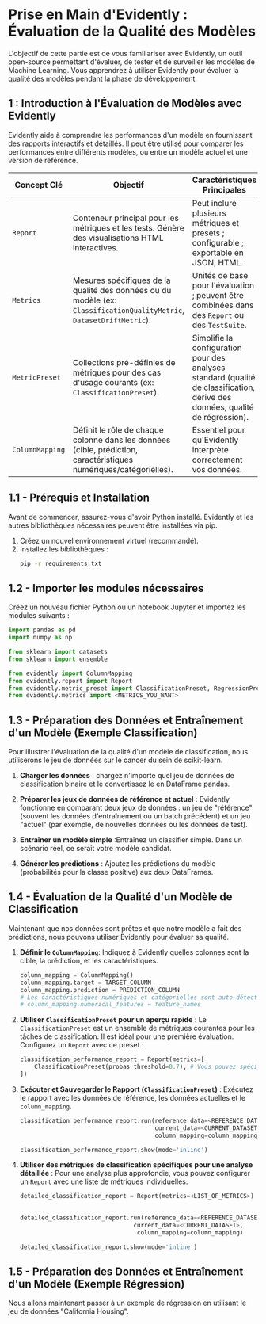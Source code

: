 # Prise en Main d'Evidently : Évaluation de la Qualité des Modèles

L'objectif de cette partie est de vous familiariser avec Evidently, un outil open-source permettant d'évaluer, de tester et de surveiller les modèles de Machine Learning. Vous apprendrez à utiliser Evidently pour évaluer la qualité des modèles pendant la phase de développement.

## 1 : Introduction à l'Évaluation de Modèles avec Evidently

Evidently aide à comprendre les performances d'un modèle en fournissant des rapports interactifs et détaillés. Il peut être utilisé pour comparer les performances entre différents modèles, ou entre un modèle actuel et une version de référence.

| Concept Clé         | Objectif                                                                                                | Caractéristiques Principales                                                                                                   |
| ------------------- | ------------------------------------------------------------------------------------------------------- | ------------------------------------------------------------------------------------------------------------------------------ |
| `Report`            | Conteneur principal pour les métriques et les tests. Génère des visualisations HTML interactives.       | Peut inclure plusieurs métriques et presets ; configurable ; exportable en JSON, HTML.                                        |
| `Metrics`           | Mesures spécifiques de la qualité des données ou du modèle (ex: `ClassificationQualityMetric`, `DatasetDriftMetric`). | Unités de base pour l'évaluation ; peuvent être combinées dans des `Report` ou des `TestSuite`.                             |
| `MetricPreset`      | Collections pré-définies de métriques pour des cas d'usage courants (ex: `ClassificationPreset`).       | Simplifie la configuration pour des analyses standard (qualité de classification, dérive des données, qualité de régression). |
| `ColumnMapping`     | Définit le rôle de chaque colonne dans les données (cible, prédiction, caractéristiques numériques/catégorielles). | Essentiel pour qu'Evidently interprète correctement vos données.                                                               |

## 1.1 - Prérequis et Installation

Avant de commencer, assurez-vous d'avoir Python installé. Evidently et les autres bibliothèques nécessaires peuvent être installées via pip.

1.  Créez un nouvel environnement virtuel (recommandé).
2.  Installez les bibliothèques :
    ```bash
    pip -r requirements.txt
    ```

## 1.2 - Importer les modules nécessaires

Créez un nouveau fichier Python ou un notebook Jupyter et importez les modules suivants :

```python
import pandas as pd
import numpy as np

from sklearn import datasets
from sklearn import ensemble

from evidently import ColumnMapping
from evidently.report import Report
from evidently.metric_preset import ClassificationPreset, RegressionPreset
from evidently.metrics import <METRICS_YOU_WANT>
```

## 1.3 - Préparation des Données et Entraînement d'un Modèle (Exemple Classification)

Pour illustrer l'évaluation de la qualité d'un modèle de classification, nous utiliserons le jeu de données sur le cancer du sein de scikit-learn.

1.  **Charger les données** : chargez n'importe quel jeu de données de classification binaire et le convertissez le en DataFrame pandas.


1.  **Préparer les jeux de données de référence et actuel** :
    Evidently fonctionne en comparant deux jeux de données : un jeu de "référence" (souvent les données d'entraînement ou un batch précédent) et un jeu "actuel" (par exemple, de nouvelles données ou les données de test).


2.  **Entraîner un modèle simple** :Entraînez un classifier simple. Dans un scénario réel, ce serait votre modèle candidat.


3.  **Générer les prédictions** :
    Ajoutez les prédictions du modèle (probabilités pour la classe positive) aux deux DataFrames.

## 1.4 - Évaluation de la Qualité d'un Modèle de Classification

Maintenant que nos données sont prêtes et que notre modèle a fait des prédictions, nous pouvons utiliser Evidently pour évaluer sa qualité.

1.  **Définir le `ColumnMapping`**:
    Indiquez à Evidently quelles colonnes sont la cible, la prédiction, et les caractéristiques.

    ```python
    column_mapping = ColumnMapping()
    column_mapping.target = TARGET_COLUMN
    column_mapping.prediction = PREDICTION_COLUMN
    # Les caractéristiques numériques et catégorielles sont auto-détectées si non spécifiées.
    # column_mapping.numerical_features = feature_names
    ```

2.  **Utiliser `ClassificationPreset` pour un aperçu rapide** :
    Le `ClassificationPreset` est un ensemble de métriques courantes pour les tâches de classification. Il est idéal pour une première évaluation. Configurez un `Report` avec ce preset :

    ```python
    classification_performance_report = Report(metrics=[
        ClassificationPreset(probas_threshold=0.7), # Vous pouvez spécifier un seuil pour les probabilités
    ])
    ```

3.  **Exécuter et Sauvegarder le Rapport (`ClassificationPreset`)** :
    Exécutez le rapport avec les données de référence, les données actuelles et le `column_mapping`.

    ```python
    classification_performance_report.run(reference_data=<REFERENCE_DATASET>,
                                          current_data=<CURRENT_DATASET>,
                                          column_mapping=column_mapping)

    classification_performance_report.show(mode='inline')
    ```

4.  **Utiliser des métriques de classification spécifiques pour une analyse détaillée** :
    Pour une analyse plus approfondie, vous pouvez configurer un `Report` avec une liste de métriques individuelles.

    ```python
    detailed_classification_report = Report(metrics=<LIST_OF_METRICS>)

   
    detailed_classification_report.run(reference_data=<REFERENCE_DATASET>,
                                    current_data=<CURRENT_DATASET>,
                                     column_mapping=column_mapping)
    
    detailed_classification_report.show(mode='inline')

    ```

## 1.5 - Préparation des Données et Entraînement d'un Modèle (Exemple Régression)

Nous allons maintenant passer à un exemple de régression en utilisant le jeu de données "California Housing".